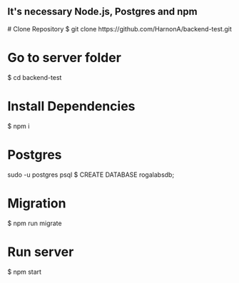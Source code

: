 <h2>It's necessary Node.js, Postgres and npm</h2>
<div>
# Clone Repository
$ git clone https://github.com/HarnonA/backend-test.git

# Go to server folder
$ cd backend-test

# Install Dependencies
$ npm i

# Postgres
sudo -u postgres psql
$ CREATE DATABASE rogalabsdb;

# Migration
$ npm run migrate

# Run server
$ npm start
</div>


